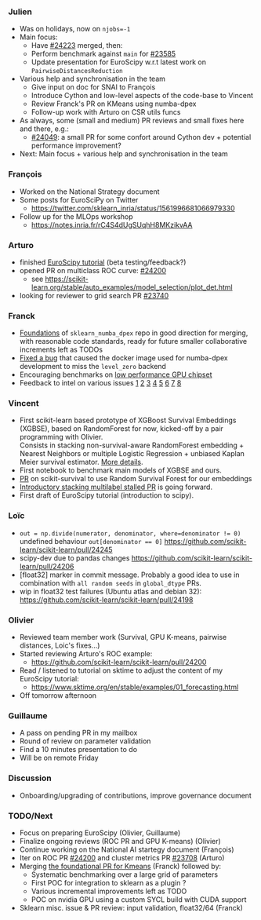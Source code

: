 

### Julien

- Was on holidays, now on `njobs=-1`
- Main focus:
  - Have [#24223](https://github.com/scikit-learn/scikit-learn/pull/24223) merged, then:
  - Perform benchmark against `main` for [#23585](https://github.com/scikit-learn/scikit-learn/pull/23585`)
  - Update presentation for EuroScipy w.r.t latest work on `PairwiseDistancesReduction` 
- Various help and synchronisation in the team
   - Give input on doc for SNAI to François
   - Introduce Cython and low-level aspects of the code-base to Vincent 
   - Review Franck's PR on KMeans using numba-dpex
   - Follow-up work with Arturo on CSR utils funcs
- As always, some (small and medium) PR reviews and small fixes here and there, e.g.:
    - [#24049](https://github.com/scikit-learn/scikit-learn/pull/24049): a small PR for some confort around Cython dev + potential performance improvement? 
- Next: Main focus + various help and synchronisation in the team

### François

- Worked on the National Strategy document
- Some posts for EuroSciPy on Twitter
    - https://twitter.com/sklearn_inria/status/1561996681066979330
- Follow up for the MLOps workshop
    - https://notes.inria.fr/rC4S4dUgSUqhH8MKzikvAA

### Arturo

- finished [EuroScipy tutorial](https://github.com/ArturoAmorQ/euscipy_2022) (beta testing/feedback?)
- opened PR on multiclass ROC curve: [#24200](https://github.com/scikit-learn/scikit-learn/pull/24200)
    - see https://scikit-learn.org/stable/auto_examples/model_selection/plot_det.html
- looking for reviewer to grid search PR [#23740](https://github.com/scikit-learn/scikit-learn/pull/23740)

### Franck

- [Foundations](https://github.com/soda-inria/sklearn-numba-dpex/pull/2) of `sklearn_numba_dpex` repo in good direction for merging, with reasonable code standards, ready for future smaller collaborative increments left as TODOs
- [Fixed a bug](https://github.com/soda-inria/sklearn-numba-dpex/pull/11) that caused the docker image used for numba-dpex development to miss the `level_zero` backend
- Encouraging benchmarks on [low performance GPU chipset](https://www.techpowerup.com/gpu-specs/uhd-graphics.c3811)
- Feedback to intel on various issues [1](https://github.com/IntelPython/dpctl/issues/886) [2](https://github.com/IntelPython/dpctl/issues/887) [3](https://github.com/IntelPython/dpctl/issues/888) [4](https://github.com/IntelPython/dpctl/issues/891) [5](https://github.com/IntelPython/numba-dpex/issues/766) [6](https://github.com/IntelPython/numba-dpex/issues/765) [7](https://github.com/IntelPython/numba-dpex/issues/764) [8](https://github.com/intel/llvm/issues/6342)

### Vincent

- First scikit-learn based prototype of XGBoost Survival Embeddings (XGBSE), based on RandomForest for now, kicked-off by a pair programming with Olivier. <br> Consists in stacking non-survival-aware RandomForest embedding + Nearest Neighbors or multiple Logistic Regression + unbiased Kaplan Meier survival estimator. [More details](https://loft-br.github.io/xgboost-survival-embeddings/how_xgbse_works.html).
- First notebook to benchmark main models of XGBSE and ours.
- [PR](https://github.com/sebp/scikit-survival/pull/291) on scikit-survival to use Random Survival Forest for our embeddings
- [Introductory stacking multilabel stalled PR](https://github.com/scikit-learn/scikit-learn/pull/24146) is going forward.
- First draft of EuroScipy tutorial (introduction to scipy).


### Loïc

- `out = np.divide(numerator, denominator, where=denominator != 0)` undefined behaviour `out[denominator == 0]` https://github.com/scikit-learn/scikit-learn/pull/24245
- scipy-dev due to pandas changes https://github.com/scikit-learn/scikit-learn/pull/24206
- [float32] marker in commit message. Probably a good idea to use in combination with `all random seeds` in `global_dtype` PRs.
- wip in float32 test failures (Ubuntu atlas and debian 32): https://github.com/scikit-learn/scikit-learn/pull/24198

### Olivier

- Reviewed team member work (Survival, GPU K-means, pairwise distances, Loic's fixes...)
- Started reviewing Arturo's ROC example:
    - https://github.com/scikit-learn/scikit-learn/pull/24200
- Read / listened to tutorial on sktime to adjust the content of my EuroScipy tutorial:
    - https://www.sktime.org/en/stable/examples/01_forecasting.html
- Off tomorrow afternoon

### Guillaume

- A pass on pending PR in my mailbox
- Round of review on parameter validation
- Find a 10 minutes presentation to do
- Will be on remote Friday

### Discussion

- Onboarding/upgrading of contributions, improve governance document

### TODO/Next

- Focus on preparing EuroScipy (Olivier, Guillaume)
- Finalize ongoing reviews (ROC PR and GPU K-means) (Olivier)
- Continue working on the National AI startegy document (François)
- Iter on ROC PR [#24200](https://github.com/scikit-learn/scikit-learn/pull/24200) and cluster metrics PR [#23708](https://github.com/scikit-learn/scikit-learn/pull/23708) (Arturo)
- Merging [the foundational PR for Kmeans](https://github.com/soda-inria/sklearn-numba-dpex/pull/2) (Franck) followed by:
    - Systematic benchmarking over a large grid of parameters
    - First POC for integration to sklearn as a plugin ?
    - Various incremental improvements left as TODO
    - POC on nvidia GPU using a custom SYCL build with CUDA support
- Sklearn misc. issue & PR review: input validation, float32/64 (Franck)
